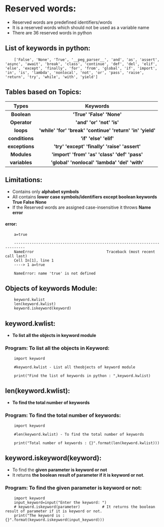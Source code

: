 # Reserved words:
 
- Reserved words are predefined identifiers/words
- It is a reserved words which should not be used as a variable name 
- There are 36 reserved words in python 

## List of keywords in python:

        ['False', 'None', 'True', '__peg_parser__', 'and', 'as', 'assert', 'async', 'await', 'break', 'class', 'continue', 'def', 'del', 'elif', 'else', 'except', 'finally', 'for', 'from', 'global', 'if', 'import', 'in', 'is', 'lambda', 'nonlocal', 'not', 'or', 'pass', 'raise', 'return', 'try', 'while', 'with', 'yield'] 

## Tables based on Topics:


| Types     | Keywords                                             |
|:---: | :---: |
| **Boolean**   | **'True'  'False'  'None'** |
| **Operator**  | **'and'  'or'  'not'  'is'** |
| **loops** | **'while'  'for'  'break'  'continue'  'return'  'in'  'yield'** |
| **conditions**   | **'if'  'else'  'elif'** |
| **exceptions**   | **'try'  'except'  'finally'  'raise'  'assert'** |
| **Modules**   | **'import'  'from'  'as'  'class'  'def' 'pass'** |
| **variables**   | **'global'  'nonlocal'  'lambda'  'del'  'with'** |

## Limitations:

- Contains only **alphabet symbols**
- All contains **lower case symbols/identifiers except boolean keywords**
        **True False None**
- If the Reserved words are assigned case-insensitive it throws **Name error**

#### error:

        a=true

        ---------------------------------------------------------------------------
        NameError                                 Traceback (most recent call last)
        Cell In[1], line 1
        ----> 1 a=true

        NameError: name 'true' is not defined
        
## Objects of keywords Module:


        keyword.kwlist
        len(keyword.kwlist)
        keyword.iskeyword(keyword)

## keyword.kwlist:

- **To list all the objects in keyword module**

### Program: To list all the objects in Keyword:


        import keyword
        
        #keyword.kwlist - List all theobjects of keyword module

        print("Find the list of keywords in python : ",keyword.kwlist)

## len(keyword.kwlist):

- **To find the total number of keywords**

### Program: To find the total number of keywords:

        import keyword

        #len(keyword.kwlist) - To find the total number of keywords
        
        print("Total number of keywords : {}".format(len(keyword.kwlist)))

## keyword.iskeyword(keyword):

- To find the **given parameter is keyword or not**
- It returns **the boolean result of parameter if it is keyword or not**.

### Program: To find the given parameter is keyword or not:

        import keyword
        input_keyword=input("Enter the keyword: ")
        # keyword.iskeyword(parameter)          # It returns the boolean result of parameter if it is keyword or not.
        print("The keyword is : {}".format(keyword.iskeyword(input_keyword)))      




